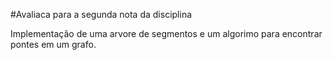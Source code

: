 #Avaliaca para a segunda nota da disciplina

Implementação de uma arvore de segmentos e um algorimo para encontrar pontes em um grafo.
